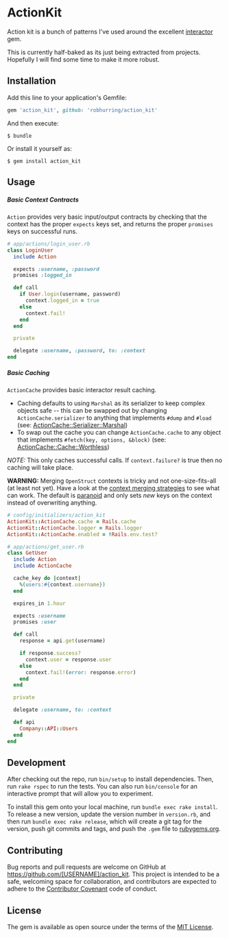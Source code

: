 # ActionKit

Action kit is a bunch of patterns I've used around the excellent [interactor](https://github.com/collectiveidea/interactor) gem. 

This is currently half-baked as its just being extracted from projects. Hopefully I will find some time to make it more robust.

## Installation

Add this line to your application's Gemfile:

```ruby
gem 'action_kit', github: 'robhurring/action_kit'
```

And then execute:

    $ bundle

Or install it yourself as:

    $ gem install action_kit

## Usage

##### Basic Context Contracts

`Action` provides very basic input/output contracts by checking that the context has the proper `expects` keys set, and returns the proper `promises` keys on successful runs.

```ruby
# app/actions/login_user.rb
class LoginUser
  include Action

  expects :username, :password
  promises :logged_in

  def call
    if User.login(username, password)
      context.logged_in = true
    else
      context.fail!
    end
  end

  private

  delegate :username, :password, to: :context
end
```

##### Basic Caching

`ActionCache` provides basic interactor result caching. 

* Caching defaults to using `Marshal` as its serializer to keep complex objects safe -- this can be swapped out by changing `ActionCache.serializer` to anything that implements `#dump` and `#load` (see: [ActionCache::Serializer::Marshal](lib/action_kit/serializer/marshal.rb))
* To swap out the cache you can change `ActionCache.cache` to any object that implements `#fetch(key, options, &block)` (see: [ActionCache::Cache::Worthless](lib/action_kit/cache/worthless.rb))

*NOTE:* This only caches successful calls. If `context.failure?` is true then no caching will take place.

**WARNING:** Merging `OpenStruct` contexts is tricky and not one-size-fits-all (at least not yet). Have a look at the [context merging strategies](lib/action_kit/merge_strategy) to see what can work. The default is [paranoid](lib/action_kit/merge_strategy/paranoid.rb) and only sets *new* keys on the context instead of overwriting anything.

```ruby
# config/initializers/action_kit
ActionKit::ActionCache.cache = Rails.cache
ActionKit::ActionCache.logger = Rails.logger
ActionKit::ActionCache.enabled = !Rails.env.test?

# app/actions/get_user.rb
class GetUser
  include Action
  include ActionCache

  cache_key do |context|
    %(users:#{context.username})
  end

  expires_in 1.hour

  expects :username
  promises :user

  def call
    response = api.get(username)

    if response.success?
      context.user = response.user
    else
      context.fail!(error: response.error)
    end
  end

  private

  delegate :username, to: :context

  def api
    Company::API::Users
  end
end
```

## Development

After checking out the repo, run `bin/setup` to install dependencies. Then, run `rake rspec` to run the tests. You can also run `bin/console` for an interactive prompt that will allow you to experiment.

To install this gem onto your local machine, run `bundle exec rake install`. To release a new version, update the version number in `version.rb`, and then run `bundle exec rake release`, which will create a git tag for the version, push git commits and tags, and push the `.gem` file to [rubygems.org](https://rubygems.org).

## Contributing

Bug reports and pull requests are welcome on GitHub at https://github.com/[USERNAME]/action_kit. This project is intended to be a safe, welcoming space for collaboration, and contributors are expected to adhere to the [Contributor Covenant](contributor-covenant.org) code of conduct.


## License

The gem is available as open source under the terms of the [MIT License](http://opensource.org/licenses/MIT).

